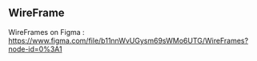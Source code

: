 ## WireFrame
WireFrames on Figma : https://www.figma.com/file/b11nnWvUGysm69sWMo6UTG/WireFrames?node-id=0%3A1